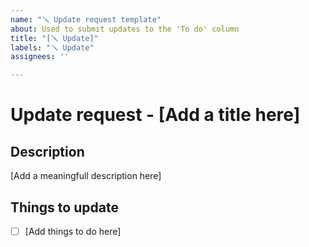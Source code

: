 ```yaml
---
name: "🪛 Update request template"
about: Used to submit updates to the 'To do' column
title: "[🪛 Update]"
labels: "🪛 Update"
assignees: ''

---
```


# Update request - [Add a title here]

## Description

[Add a meaningfull description here]



## Things to update

- [ ] [Add things to do here]
